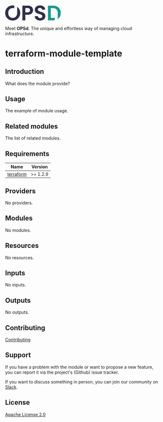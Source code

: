 <a href="https://www.opsd.io" target="_blank"><img alt="OPSd" src=".github/img/OPSD_logo.svg" width="180px"></a>

Meet **OPSd**. The unique and effortless way of managing cloud infrastructure.

# terraform-module-template

## Introduction

What does the module provide?

## Usage

The example of module usage.

## Related modules

The list of related modules.

<!-- BEGIN_TF_DOCS -->
## Requirements

| Name | Version |
|------|---------|
| <a name="requirement_terraform"></a> [terraform](#requirement\_terraform) | >= 1.2.9 |

## Providers

No providers.

## Modules

No modules.

## Resources

No resources.

## Inputs

No inputs.

## Outputs

No outputs.
<!-- END_TF_DOCS -->

## Contributing

[Contributing](CONTRIBUTING.md)

## Support

If you have a problem with the module or want to propose a new feature, you can report it via the project's (Github) issue tracker.

If you want to discuss something in person, you can join our community on [Slack](https://join.slack.com/t/opsd-community/signup).

## License

[Apache License 2.0](LICENSE)
